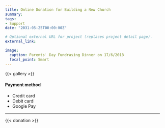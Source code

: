 ```yaml
---
title: Online Donation for Building a New Church
summary:
tags:
- Support
date: "2031-05-25T00:00:00Z"

# Optional external URL for project (replaces project detail page).
external_link:

image:
  caption: Parents' Day Fundrasing Dinner on 17/6/2018
  focal_point: Smart
---
```


{{< gallery >}}

#### Payment method
* Credit card
* Debit card
* Google Pay

---

{{< donation >}}
